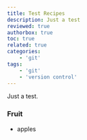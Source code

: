 ```yaml
---
title: Test Recipes
description: Just a test
reviewed: true
authorbox: true
toc: true
related: true
categories:
    - 'git'
tags:
    - 'git'
    - 'version control'
---
```


Just a test.

<!--more-->

### Fruit

* apples
